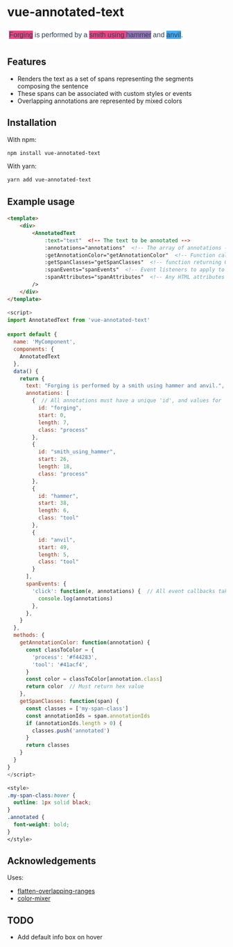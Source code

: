 # vue-annotated-text

![Example output](https://github.com/cyclecycle/vue-annotated-text/blob/master/example_output.png)

## Features

- Renders the text as a set of spans representing the segments composing the sentence
- These spans can be associated with custom styles or events
- Overlapping annotations are represented by mixed colors

## Installation

With npm:

```bash
npm install vue-annotated-text
```

With yarn:

```bash
yarn add vue-annotated-text
```

## Example usage

```html
<template>
    <div>
        <AnnotatedText
            :text="text"  <!-- The text to be annotated -->
            :annotations="annotations"  <!-- The array of annotations -->
            :getAnnotationColor="getAnnotationColor"  <!-- Function called to get color value to signal the annotation -->
            :getSpanClasses="getSpanClasses"  <!-- function returning CSS classes to apply to the rendered <span> element -->
            :spanEvents="spanEvents"  <!-- Event listeners to apply to the <span> elements -->
            :spanAttributes="spanAttributes"  <!-- Any HTML attributes to apply to the <span> elements -->
        />
    </div>
</template>
```
```js
<script>
import AnnotatedText from 'vue-annotated-text'

export default {
  name: 'MyComponent',
  components: {
    AnnotatedText
  },
  data() {
    return {
      text: "Forging is performed by a smith using hammer and anvil.",
      annotations: [
        {  // All annotations must have a unique 'id', and values for 'start' and 'length'
          id: "forging",
          start: 0,
          length: 7,
          class: "process"
        },
        {
          id: "smith_using_hammer",
          start: 26,
          length: 18,
          class: "process"
        },
        {
          id: "hammer",
          start: 38,
          length: 6,
          class: "tool"
        },
        {
          id: "anvil",
          start: 49,
          length: 5,
          class: "tool"
        }
      ],
      spanEvents: {
        'click': function(e, annotations) {  // All event callbacks take arguments: (event, annotations)
          console.log(annotations)
        },
      },
    }
  },
  methods: {
    getAnnotationColor: function(annotation) {
      const classToColor = {
        'process': '#f44283',
        'tool': '#41acf4',
      }
      const color = classToColor[annotation.class]
      return color  // Must return hex value
    },
    getSpanClasses: function(span) {
      const classes = ['my-span-class']
      const annotationIds = span.annotationIds
      if (annotationIds.length > 0) {
        classes.push('annotated')
      }
      return classes
    }
  }
}
</script>
```
```css
<style>
.my-span-class:hover {
  outline: 1px solid black;
}
.annotated {
  font-weight: bold;  
}
</style>
```

## Acknowledgements

Uses:

- [flatten-overlapping-ranges](https://github.com/derhuerst/flatten-overlapping-ranges)
- [color-mixer](https://github.com/kosamari/color-mixer)

## TODO

- Add default info box on hover
